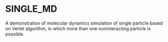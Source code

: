 # SINGLE_MD
A demonstration of molecular dynamics simulation of single particle based on Verlet algorithm, in which more than one noninteracting particle is possible.
